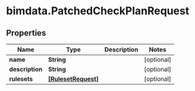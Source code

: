 # bimdata.PatchedCheckPlanRequest

## Properties

Name | Type | Description | Notes
------------ | ------------- | ------------- | -------------
**name** | **String** |  | [optional] 
**description** | **String** |  | [optional] 
**rulesets** | [**[RulesetRequest]**](RulesetRequest.md) |  | [optional] 


